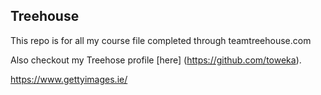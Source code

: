 ## Treehouse

This repo is for all my course file completed through teamtreehouse.com

Also checkout my Treehose profile [here] (https://github.com/toweka).

https://www.gettyimages.ie/
